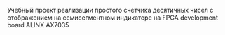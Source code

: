 Учебный проект реализации простого счетчика десятичных чисел с отображением на семисегментном индикаторе на FPGA development board ALINX AX7035 
